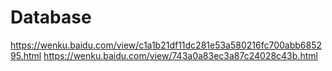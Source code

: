 # Database
https://wenku.baidu.com/view/c1a1b21df11dc281e53a580216fc700abb685295.html
https://wenku.baidu.com/view/743a0a83ec3a87c24028c43b.html
